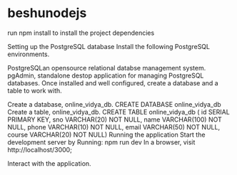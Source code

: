 # beshunodejs

run npm install to install the project dependencies

Setting up the PostgreSQL database
Install the following PostgreSQL environments.

PostgreSQLan opensource relational databse management system.
pgAdmin, standalone destop application for managing PostgreSQL databases.
Once installed and well configured, create a database and a table to work with.

Create a database, online_vidya_db.
CREATE DATABASE online_vidya_db
Create a table, online_vidya_db.
CREATE TABLE online_vidya_db (
  id SERIAL PRIMARY KEY,
  sno VARCHAR(20) NOT NULL,
  name VARCHAR(100) NOT NULL,
  phone VARCHAR(10) NOT NULL,
  email VARCHAR(50) NOT NULL,
  course VARCHAR(20) NOT NULL)
Running the application
Start the development server by Running:
npm run dev
In a browser, visit http://localhost/3000;

Interact with the application.

